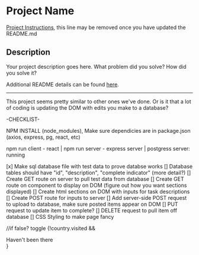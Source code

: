 # Project Name

[Project Instructions](./INSTRUCTIONS.md), this line may be removed once you have updated the README.md

## Description

Your project description goes here. What problem did you solve? How did you solve it?

Additional README details can be found [here](https://github.com/PrimeAcademy/readme-template/blob/master/README.md).






-------------------------------------------------------------


This project seems pretty similar to other ones we've done. Or is it that a lot of coding is updating the DOM with edits you make to a database?

-CHECKLIST-

NPM INSTALL (node_modules), Make sure dependicies are in package.json (axios, express, pg, react, etc)

npm run client - react | npm run server - express server | postgress server: running

[x] Make sql database file with test data to prove databse works
[] Database tables should have "id", "description", "complete indicator" (more detail?)
[] Create GET route on server to pull test data from database
[] Create GET route on component to display on DOM (figure out how you want sections displayed)
[] Create html sections on DOM with inputs for task descriptions
[] Create POST route for inputs to server
[] Add server-side POST request to upload to database, make sure posted items appear on DOM
[] PUT request to update item to complete?
[] DELETE request to pull item off database
[] CSS Styling to make page fancy

//if false? toggle
{!country.visited && <div>Haven't been there</div>}